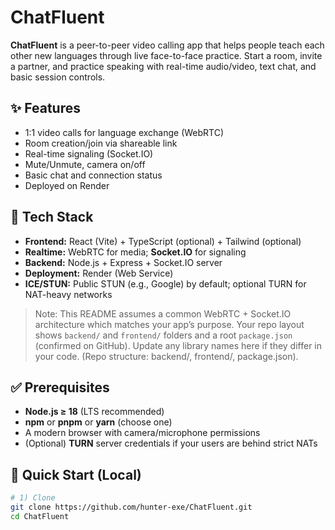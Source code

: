 # ChatFluent

**ChatFluent** is a peer-to-peer video calling app that helps people teach each other new languages through live face-to-face practice. Start a room, invite a partner, and practice speaking with real-time audio/video, text chat, and basic session controls.

## ✨ Features
- 1:1 video calls for language exchange (WebRTC)
- Room creation/join via shareable link
- Real-time signaling (Socket.IO)
- Mute/Unmute, camera on/off
- Basic chat and connection status
- Deployed on Render

## 🧱 Tech Stack
- **Frontend:** React (Vite) + TypeScript (optional) + Tailwind (optional)
- **Realtime:** WebRTC for media; **Socket.IO** for signaling
- **Backend:** Node.js + Express + Socket.IO server
- **Deployment:** Render (Web Service)
- **ICE/STUN:** Public STUN (e.g., Google) by default; optional TURN for NAT-heavy networks

> Note: This README assumes a common WebRTC + Socket.IO architecture which matches your app’s purpose. Your repo layout shows `backend/` and `frontend/` folders and a root `package.json` (confirmed on GitHub). Update any library names here if they differ in your code. (Repo structure: backend/, frontend/, package.json). 

## ✅ Prerequisites
- **Node.js ≥ 18** (LTS recommended)
- **npm** or **pnpm** or **yarn** (choose one)
- A modern browser with camera/microphone permissions
- (Optional) **TURN** server credentials if your users are behind strict NATs

## 🚀 Quick Start (Local)

```bash
# 1) Clone
git clone https://github.com/hunter-exe/ChatFluent.git
cd ChatFluent
